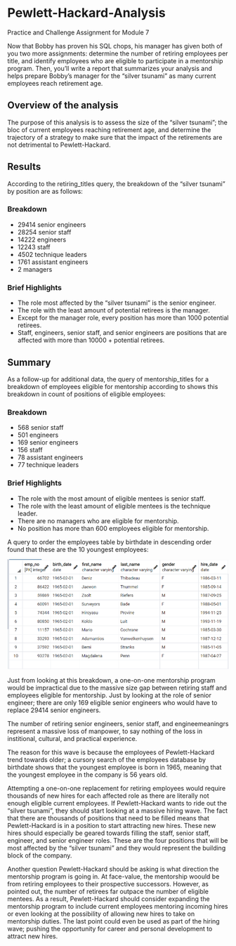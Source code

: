# Pewlett-Hackard-Analysis
Practice and Challenge Assignment for Module 7 

Now that Bobby has proven his SQL chops, his manager has given both of you two more assignments: determine the number of retiring employees per title, and identify employees who are eligible to participate in a mentorship program. Then, you’ll write a report that summarizes your analysis and helps prepare Bobby’s manager for the “silver tsunami” as many current employees reach retirement age.


## Overview of the analysis
The purpose of this analysis is to assess the size of the “silver tsunami”; the bloc of current employees reaching retirement age, and determine the trajectory of a strategy to make sure that the impact of the retirements are not detrimental to Pewlett-Hackard.


## Results
According to the retiring_titles query, the breakdown of the “silver tsunami” by position are as follows:

### Breakdown
* 29414 senior engineers    
* 28254 senior staff    
* 14222 engineers    
* 12243 staff    
* 4502 technique leaders    
* 1761 assistant engineers     
* 2 managers    

### Brief Highlights
* The role most affected by the “silver tsunami” is the senior engineer. 
* The role with the least amount of potential retirees is the manager. 
* Except for the manager role, every position has more than 1000 potential retirees. 
* Staff, engineers, senior staff, and senior engineers are positions that are affected with more than 10000 + potential retirees. 


## Summary
As a follow-up for additional data, the query of mentorship_titles for a breakdown of employees eligible for mentorship according to shows this breakdown in count of positions of eligible employees:

### Breakdown
* 568 senior staff  
* 501 engineers    
* 169 senior engineers    
* 156 staff    
* 78 assistant engineers
* 77 technique leaders    

### Brief Highlights
* The role with the most amount of eligible mentees is senior staff. 
* The role with the least amount of eligible mentees is the technique leader. 
* There are no managers who are eligible for mentorship.
* No position has more than 600 employees eligible for mentorship.

A query to order the employees table by birthdate in descending order found that these are the 10 youngest employees:

![Top 10 Youngest Employees](https://github.com/Itgotworse26/Pewlett-Hackard-Analysis/blob/main/Data/Ten_Youngest_Employees.PNG)

Just from looking at this breakdown, a one-on-one mentorship program would be impractical due to the massive size gap between retiring staff and employees eligible for mentorship. Just by looking at the role of senior engineer; there are only 169 eligible senior engineers who would have to replace 29414 senior engineers. 

The number of retiring senior engineers, senior staff, and engineemeaningrs represent a massive loss of manpower, to say nothing of the loss in institional, cultural, and practical experience. 

The reason for this wave is because the employees of Pewlett-Hackard trend towards older; a cursory search of the employees database by birthdate shows that the youngest employee is born in 1965, meaning that the youngest employee in the company is 56 years old. 

Attempting a one-on-one replacement for retiring employees would require thousands of new hires for each affected role as there are literally not enough eligible current employees. If Pewlett-Hackard wants to ride out the “silver tsunami”, they should start looking at a massive hiring wave. The fact that there are thousands of positions that need to be filled means that Pewlett-Hackard is in a position to start attracting new hires. These new hires should especially be geared towards filling the staff, senior staff, engineer, and senior engineer roles. These are the four positions that will be most affected by the “silver tsunami” and they would represent the building block of the company. 

Another question Pewlett-Hackard should be asking is what direction the mentorship program is going in. At face-value, the mentorship woould be from retiring employees to their prospective successors. However, as pointed out, the number of retirees far outpace the number of eligible mentees. As a result, Pewlett-Hackard should consider expanding the mentorship program to include current employees mentoring incoming hires or even looking at the possibility of allowing new hires to take on mentorship duties. The last point could even be used as part of the hiring wave; pushing the opportunity for career and personal development to attract new hires. 